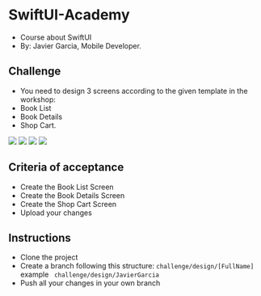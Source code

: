 # SwiftUI-Academy
- Course about SwiftUI
- By: Javier Garcia, Mobile Developer.

## Challenge
- You need to design 3 screens according to the given template in the workshop:
- Book List
- Book Details
- Shop Cart.

<img src="assets/images/book_list_screen.png">
<img src="assets/images/book_details_screen.png">
<img src="assets/images/book_details_screen_item_added.png">
<img src="assets/images/shop_cart_screen.png">

## Criteria of acceptance
- Create the Book List Screen
- Create the Book Details Screen
- Create the Shop Cart Screen
- Upload your changes

## Instructions
- Clone the project
- Create a branch following this structure: ``` challenge/design/[FullName] ``` example ``` challenge/design/JavierGarcia``` 
- Push all your changes in your own branch